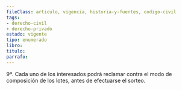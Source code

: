 ```yaml
---
fileClass: articulo, vigencia, historia-y-fuentes, codigo-civil
tags:
- derecho-civil
- derecho-privado
estado: vigente
tipo: enumerado
libro:
titulo:
parrafo:
---
```

9ª. Cada uno de los interesados podrá reclamar contra el modo de composición de los lotes, antes de efectuarse el sorteo.